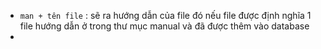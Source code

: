+ `man + tên file` : sẽ ra hướng dẫn của file đó nếu file được định nghĩa 1 file hướng dẫn ở trong thư mục manual và đã được thêm vào database
+ 